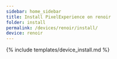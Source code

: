 ```yaml
---
sidebar: home_sidebar
title: Install PixelExperience on renoir
folder: install
permalink: /devices/renoir/install/
device: renoir
---
```

{% include templates/device_install.md %}
